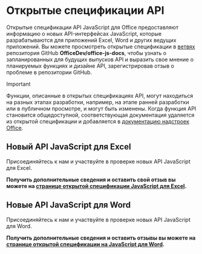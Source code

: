 # <a name="api-open-specifications"></a>Открытые спецификации API

Открытые спецификации API JavaScript для Office предоставляют информацию о новых API-интерфейсах JavaScript, которые разрабатываются для приложений Excel, Word и других ведущих приложений. Вы можете просмотреть открытые спецификации в [ветвях](https://github.com/OfficeDev/office-js-docs/branches/all) репозитория GitHub **OfficeDev/office-js-docs**, чтобы узнать о запланированных для будущих выпусков API и выразить свое мнение о планируемых функциях и дизайне API, зарегистрировав отзыв о проблеме в репозитории GitHub.

> [!IMPORTANT]
> Функции, описанные в открытых спецификациях API, могут находиться на разных этапах разработки, например, на этапе ранней разработки или в публичном просмотре, и могут быть изменены. Когда функция API становится общедоступной, соответствующая документация удаляется из открытой спецификации и добавляется в [документацию надстроек Office](https://docs.microsoft.com/office/dev/add-ins/). 

## <a name="new-excel-javascript-apis"></a>Новый API JavaScript для Excel

Присоединяйтесь к нам и участвуйте в проверке новых API JavaScript для Excel. 

**Получить дополнительные сведения и оставить свой отзыв вы можете на [странице открытой спецификации JavaScript для Excel](https://github.com/OfficeDev/office-js-docs/tree/ExcelJs_OpenSpec).**

## <a name="new-word-javascript-apis"></a>Новые API JavaScript для Word

Присоединяйтесь к нам и участвуйте в проверке новых API JavaScript для Word. 

**Получить дополнительные сведения и оставить отзывы вы можете на [странице открытой спецификации на JavaScript для Word](https://github.com/OfficeDev/office-js-docs/tree/WordJs_OpenSpec).**